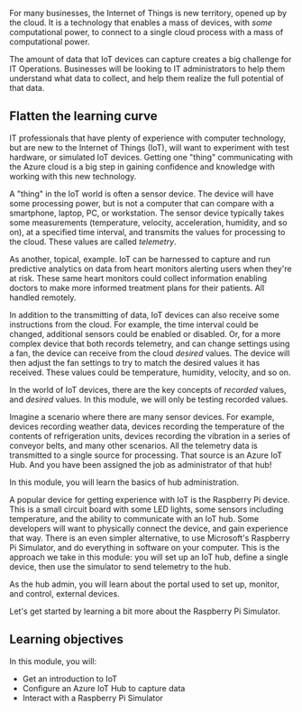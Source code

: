 For many businesses, the Internet of Things is new territory, opened up by the cloud. It is a technology that enables a mass of devices, with _some_ computational power, to connect to a single cloud process with a mass of computational power.

The amount of data that IoT devices can capture creates a big challenge for IT Operations. Businesses will be looking to IT administrators to help them understand what data to collect, and help them realize the full potential of that data.

## Flatten the learning curve

IT professionals that have plenty of experience with computer technology, but are new to the Internet of Things (IoT), will want to experiment with test hardware, or simulated IoT devices. Getting one "thing" communicating with the Azure cloud is a big step in gaining confidence and knowledge with working with this new technology.

A "thing" in the IoT world is often a sensor device. The device will have some processing power, but is not a computer that can compare with a smartphone, laptop, PC, or workstation. The sensor device typically takes some measurements (temperature, velocity, acceleration, humidity, and so on), at a specified time interval, and transmits the values for processing to the cloud. These values are called _telemetry_.

As another, topical, example. IoT can be harnessed to capture and run predictive analytics on data from heart monitors alerting users when they're at risk. These same heart monitors could collect information
enabling doctors to make more informed treatment plans for their patients. All handled remotely.

In addition to the transmitting of data, IoT devices can also receive some instructions from the cloud. For example, the time interval could be changed, additional sensors could be enabled or disabled. Or, for a more complex device that both records telemetry, and can change settings using a fan, the device can receive from the cloud _desired_ values. The device will then adjust the fan settings to try to match the desired values it has received. These values could be temperature, humidity, velocity, and so on.

In the world of IoT devices, there are the key concepts of _recorded_ values, and _desired_ values. In this module, we will only be testing recorded values.

Imagine a scenario where there are many sensor devices. For example, devices recording weather data, devices recording the temperature of the contents of refrigeration units, devices recording the vibration in a series of conveyor belts, and many other scenarios. All the telemetry data is transmitted to a single source for processing. That source is an Azure IoT Hub. And you have been assigned the job as administrator of that hub!

In this module, you will learn the basics of hub administration.

A popular device for getting experience with IoT is the Raspberry Pi device. This is a small circuit board with some LED lights, some sensors including temperature, and the ability to communicate with an IoT hub. Some developers will want to physically connect the device, and gain experience that way. There is an even simpler alternative, to use Microsoft's Raspberry Pi Simulator, and do everything in software on your computer. This is the approach we take in this module: you will set up an IoT hub, define a single device, then use the simulator to send telemetry to the hub.

As the hub admin, you will learn about the portal used to set up, monitor, and control, external devices.

Let's get started by learning a bit more about the Raspberry Pi Simulator.

## Learning objectives

In this module, you will:

- Get an introduction to IoT  
- Configure an Azure IoT Hub to capture data
- Interact with a Raspberry Pi Simulator

  